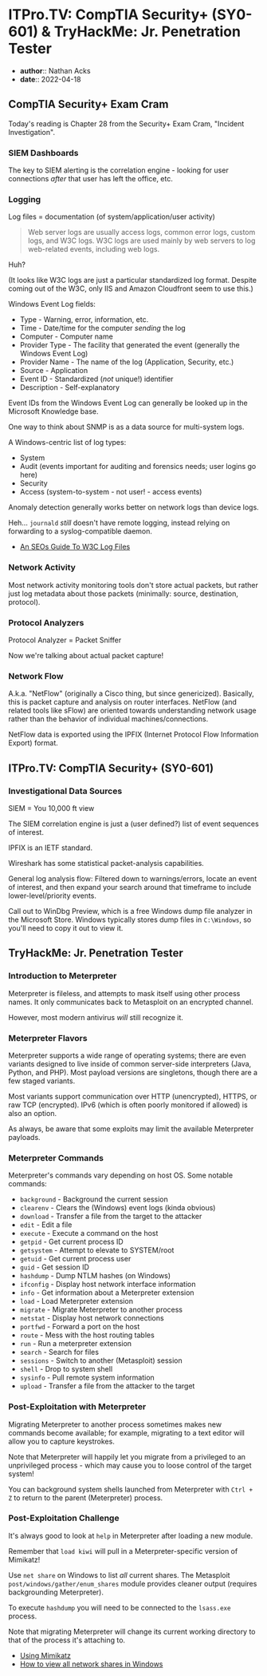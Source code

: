 # ITPro.TV: CompTIA Security+ (SY0-601) & TryHackMe: Jr. Penetration Tester

* **author**:: Nathan Acks  
* **date**:: 2022-04-18

## CompTIA Security+ Exam Cram

Today's reading is Chapter 28 from the Security+ Exam Cram, "Incident Investigation".

### SIEM Dashboards

The key to SIEM alerting is the correlation engine - looking for user connections *after* that user has left the office, etc.

### Logging

Log files = documentation (of system/application/user activity)

> Web server logs are usually access logs, common error logs, custom logs, and W3C logs. W3C logs are used mainly by web servers to log web-related events, including web logs.

Huh?

(It looks like W3C logs are just a particular standardized log format. Despite coming out of the W3C, only IIS and Amazon Cloudfront seem to use this.)

Windows Event Log fields:

* Type - Warning, error, information, etc.
* Time - Date/time for the computer *sending* the log
* Computer - Computer name
* Provider Type - The facility that generated the event (generally the Windows Event Log)
* Provider Name - The name of the log (Application, Security, etc.)
* Source - Application
* Event ID - Standardized (*not* unique!) identifier
* Description - Self-explanatory

Event IDs from the Windows Event Log can generally be looked up in the Microsoft Knowledge base.

One way to think about SNMP is as a data source for multi-system logs.

A Windows-centric list of log types:

* System
* Audit (events important for auditing and forensics needs; user logins go here)
* Security
* Access (system-to-system - not user! - access events)

Anomaly detection generally works better on network logs than device logs.

Heh… `journald` *still* doesn't have remote logging, instead relying on forwarding to a syslog-compatible daemon.

* [An SEOs Guide To W3C Log Files](https://www.screamingfrog.co.uk/an-seos-guide-to-w3c-log-files/)

### Network Activity

Most network activity monitoring tools don't store actual packets, but rather just log metadata about those packets (minimally: source, destination, protocol).

### Protocol Analyzers

Protocol Analyzer = Packet Sniffer

Now we're talking about actual packet capture!

### Network Flow

A.k.a. "NetFlow" (originally a Cisco thing, but since genericized). Basically, this is packet capture and analysis on router interfaces. NetFlow (and related tools like sFlow) are oriented towards understanding network usage rather than the behavior of individual machines/connections.

NetFlow data is exported using the IPFIX (Internet Protocol Flow Information Export) format.

## ITPro.TV: CompTIA Security+ (SY0-601)

### Investigational Data Sources

SIEM = You 10,000 ft view

The SIEM correlation engine is just a (user defined?) list of event sequences of interest.

IPFIX is an IETF standard.

Wireshark has some statistical packet-analysis capabilities.

General log analysis flow: Filtered down to warnings/errors, locate an event of interest, and then expand your search around that timeframe to include lower-level/priority events.

Call out to WinDbg Preview, which is a free Windows dump file analyzer in the Microsoft Store. Windows typically stores dump files in `C:\Windows`, so you'll need to copy it out to view it.

## TryHackMe: Jr. Penetration Tester

### Introduction to Meterpreter

Meterpreter is fileless, and attempts to mask itself using other process names. It only communicates back to Metasploit on an encrypted channel.

However, most modern antivirus *will* still recognize it.

### Meterpreter Flavors

Meterpreter supports a wide range of operating systems; there are even variants designed to live inside of common server-side interpreters (Java, Python, and PHP). Most payload versions are singletons, though there are a few staged variants.

Most variants support communication over HTTP (unencrypted), HTTPS, or raw TCP (encrypted). IPv6 (which is often poorly monitored if allowed) is also an option.

As always, be aware that some exploits may limit the available Meterpreter payloads.

### Meterpreter Commands

Meterpreter's commands vary depending on host OS. Some notable commands:

* `background` - Background the current session
* `clearenv` - Clears the (Windows) event logs (kinda obvious)
* `download` - Transfer a file from the target to the attacker
* `edit` - Edit a file
* `execute` - Execute a command on the host
* `getpid` - Get current process ID
* `getsystem` - Attempt to elevate to SYSTEM/root
* `getuid` - Get current process user
* `guid` - Get session ID
* `hashdump` - Dump NTLM hashes (on Windows)
* `ifconfig` - Display host network interface information
* `info` - Get information about a Meterpreter extension
* `load` - Load Meterpreter extension
* `migrate` - Migrate Meterpreter to another process
* `netstat` - Display host network connections
* `portfwd` - Forward a port on the host
* `route` - Mess with the host routing tables
* `run` - Run a meterpreter extension
* `search` - Search for files
* `sessions` - Switch to another (Metasploit) session
* `shell` - Drop to system shell
* `sysinfo` - Pull remote system information
* `upload` - Transfer a file from the attacker to the target

### Post-Exploitation with Meterpreter

Migrating Meterpreter to another process sometimes makes new commands become available; for example, migrating to a text editor will allow you to capture keystrokes.

Note that Meterpreter will happily let you migrate from a privileged to an unprivileged process - which may cause you to loose control of the target system!

You can background system shells launched from Meterpreter with `Ctrl + Z` to return to the parent (Meterpreter) process.

### Post-Exploitation Challenge

It's always good to look at `help` in Meterpreter after loading a new module.

Remember that `load kiwi` will pull in a Meterpreter-specific version of Mimikatz!

Use `net share` on Windows to list *all* current shares. The Metasploit `post/windows/gather/enum_shares` module provides cleaner output (requires backgrounding Meterpreter).

To execute `hashdump` you will need to be connected to the `lsass.exe` process.

Note that migrating Meterpreter will change its current working directory to that of the process it's attaching to.

* [Using Mimikatz](../notes/mimikatz.md)
* [How to view all network shares in Windows](https://www.computerhope.com/issues/ch000534.htm)
